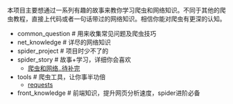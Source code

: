本项目主要想通过一系列有趣的故事来教你学习爬虫和网络知识。不同于其他的爬虫教程，直接上代码或者一句话带过的网络知识。相信你能对爬虫有更深的认知。

- common_question  # 用来收集常见问题及爬虫技巧
- net_knowledge  # 详尽的网络知识
- spider_project  # 项目时少不了的
- spider_story  # 故事+学习，详细你会喜欢
  + [爬虫和网络..待补完](https://github.com/Dustyposa/goSpider/blob/master/spider_story/first_day.md)
- tools  # 爬虫工具，让你事半功倍
  + [requests](https://github.com/Dustyposa/goSpider/tree/master/tools/requests)
- front_knowledge  # 前端知识，提升网页分析速度，spider进阶必备
